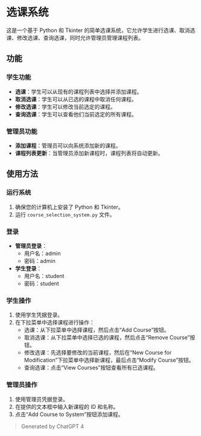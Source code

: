 # 选课系统

这是一个基于 Python 和 Tkinter 的简单选课系统，它允许学生进行选课、取消选课、修改选课、查询选课，同时允许管理员管理课程列表。

## 功能

### 学生功能

- **选课**：学生可以从现有的课程列表中选择并添加课程。
- **取消选课**：学生可以从已选的课程中取消任何课程。
- **修改选课**：学生可以修改当前选定的课程。
- **查询选课**：学生可以查看他们当前选定的所有课程。

### 管理员功能

- **添加课程**：管理员可以向系统添加新的课程。
- **课程列表更新**：当管理员添加新课程时，课程列表将自动更新。

## 使用方法

### 运行系统

1. 确保您的计算机上安装了 Python 和 Tkinter。
2. 运行 `course_selection_system.py` 文件。

### 登录

- **管理员登录**：
  - 用户名：admin
  - 密码：admin
- **学生登录**：
  - 用户名：student
  - 密码：student

### 学生操作

1. 使用学生凭据登录。
2. 在下拉菜单中选择课程进行操作：
   - 选课：从下拉菜单中选择课程，然后点击“Add Course”按钮。
   - 取消选课：从下拉菜单中选择已选的课程，然后点击“Remove Course”按钮。
   - 修改选课：先选择要修改的当前课程，然后在“New Course for Modification”下拉菜单中选择新课程，最后点击“Modify Course”按钮。
   - 查询选课：点击“View Courses”按钮查看所有已选课程。

### 管理员操作

1. 使用管理员凭据登录。
2. 在提供的文本框中输入新课程的 ID 和名称。
3. 点击“Add Course to System”按钮添加课程。

> Generated by ChatGPT 4